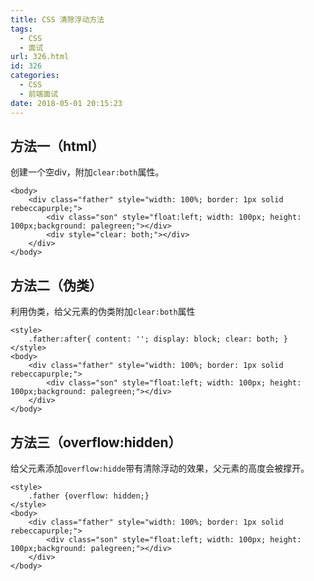 ```yaml
---
title: CSS 清除浮动方法
tags:
  - CSS
  - 面试
url: 326.html
id: 326
categories:
  - CSS
  - 前端面试
date: 2018-05-01 20:15:23
---
```


方法一（html）
---------

创建一个空div，附加`clear:both`属性。

    <body>
        <div class="father" style="width: 100%; border: 1px solid rebeccapurple;">
            <div class="son" style="float:left; width: 100px; height: 100px;background: palegreen;"></div>
            <div style="clear: both;"></div>
        </div>
    </body>
    

方法二（伪类）
-------

利用伪类，给父元素的伪类附加`clear:both`属性

    <style>
        .father:after{ content: ''; display: block; clear: both; }
    </style>
    <body>
        <div class="father" style="width: 100%; border: 1px solid rebeccapurple;">
            <div class="son" style="float:left; width: 100px; height: 100px;background: palegreen;"></div>
        </div>
    </body>
    

方法三（overflow:hidden）
--------------------

给父元素添加`overflow:hidde`带有清除浮动的效果，父元素的高度会被撑开。

    <style>
        .father {overflow: hidden;}
    </style>
    <body>
        <div class="father" style="width: 100%; border: 1px solid rebeccapurple;">
            <div class="son" style="float:left; width: 100px; height: 100px;background: palegreen;"></div>
        </div>
    </body>